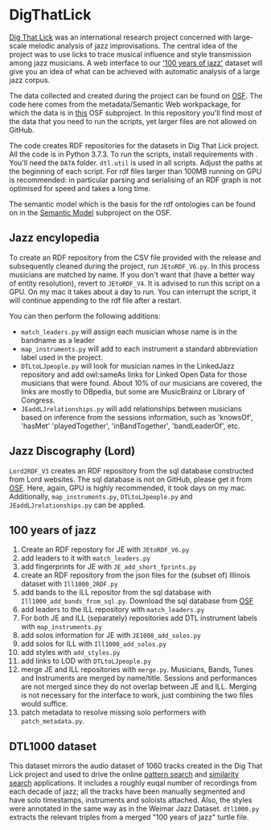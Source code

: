 # DigThatLick
[Dig That Lick](http://dig-that-lick.eecs.qmul.ac.uk/index.html) was an international research project concerned with large-scale melodic analysis of jazz improvisations. The central idea of the project was to use licks to trace musical influence and style transmission among jazz musicians. A web interface to our ['100 years of jazz'](https://dig-that-lick.hfm-weimar.de/similarity_search/search?id=1276&group_by=n_gram) dataset will give you an idea of what can be achieved with automatic analysis of a large jazz corpus.

The data collected and created during the project can be found on [OSF](https://osf.io/buxvr/). The code here comes from the metadata/Semantic Web workpackage, for which the data is in [this](https://osf.io/rqk7z/) OSF subproject. In this repository you'll find most of the data that you need to run the scripts, yet larger files are not allowed on GitHub.

The code creates RDF repositories for the datasets in Dig That Lick project. All the code is in Python 3.7.3. To run the scripts, install requirements with . You'll need the `DATA` folder. `dtl.util` is used in all scripts. Adjust the paths at the beginning of each script. For rdf files larger than 100MB running on GPU is recommended: in particular parsing and serialising of an RDF graph is not optimised for speed and takes a long time.

The semantic model which is the basis for the rdf ontologies can be found on in the [Semantic Model](https://osf.io/39q2d/) subproject on the OSF.

## Jazz encylopedia
To create an RDF repository from the CSV file provided with the release and subsequently cleaned during the project, run `JEtoRDF_V6.py`. In this process musicians are matched by name. If you don't want that (have a better way of entity resolution), revert to `JEtoRDF_V4`. It is advised to run this script on a GPU. On my mac it takes about a day to run. You can interrupt the script, it will continue appending to the rdf file after a restart.

You can then perform the following additions:

- `match_leaders.py` will assign each musician whose name is in the bandname as a leader
- `map_instruments.py` will add to each instrument a standard abbreviation label used in the project. 
- `DTLtoLJpeople.py` will look for musician names in the LinkedJazz repository and add owl:sameAs links for Linked Open Data for those musicians that were found. About 10% of our musicians are covered, the links are mostly to DBpedia, but some are MusicBrainz or Library of Congress.
- `JEaddLJrelationships.py` will add relationships between musicians based on inference from the sessions information, such as 'knowsOf', 'hasMet' 'playedTogether', 'inBandTogether', 'bandLeaderOf', etc.

## Jazz Discography (Lord)
`Lord2RDF_V3` creates an RDF repository from the sql database constructed from Lord websites. The sql database is not on GitHub, please get it from [OSF](https://osf.io/cy83b/). Here, again, GPU is highly recommended, it took days on my mac. Additionally, `map_instruments.py`, `DTLtoLJpeople.py` and `JEaddLJrelationships.py` can be applied.

## 100 years of jazz
1. Create an RDF repostory for JE with `JEtoRDF_V6.py`
2. add leaders to it with `match_leaders.py`
3. add fingerprints for JE with `JE_add_short_fprints.py`
4. create an RDF repository from the json files for the (subset of) Illinois dataset with `Ill1000_2RDF.py`
5. add bands to the ILL repositor from the sql database with `Ill1000_add_bands_from_sql.py`. Download the sql database from [OSF](https://osf.io/cy83b/)
6. add leaders to the ILL repository with `match_leaders.py`
7. For both JE and ILL (separately) repositories add DTL instrument labels with `map_instruments.py`
8. add solos information for JE with `JE1000_add_solos.py`
9. add solos for ILL with `Ill1000_add_solos.py`
10. add styles with `add_styles.py`
11. add links to LOD with `DTLtoLJpeople.py`
12. merge JE and ILL repositories with `merge.py`. Musicians, Bands, Tunes and Instruments are merged by name/title. Sessions and performances are not merged since they do not overlap between JE and ILL. Merging is not necessary for the interface to work, just combining the two files would suffice.
13. patch metadata to resolve missing solo performers with `patch_metadata.py`. 

## DTL1000 dataset
This dataset mirrors the audio dataset of 1060 tracks created in the Dig That Lick project and used to drive the online [pattern search](https://dig-that-lick.hfm-weimar.de/pattern_search/) and [similarity search](https://dig-that-lick.hfm-weimar.de/similarity_search/) applications. It includes a roughly euqal number of recordings from each decade of jazz; all the tracks have been manually segmented and have solo timestamps, instruments and soloists attached. Also, the styles were annotated in the same way as in the Weimar Jazz Dataset. `dtl1000.py` extracts the relevant triples from a merged "100 years of jazz" turtle file.